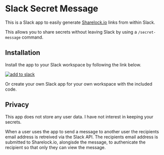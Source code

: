 # Slack Secret Message

This is a Slack app to easily generate [Sharelock.io](https://sharelock.io) links from within Slack.

This allows you to share secrets without leaving Slack by using a `/secret-message` command.

## Installation

Install the app to your Slack workspace by following the link below.

[![add to slack](https://platform.slack-edge.com/img/add_to_slack.png)](https://slack-secret-message.robbytaylor.io/install)

Or create your own Slack app for your own workspace with the included code.

## Privacy

This app does not store any user data.
I have not interest in keeping your secrets.

When a user uses the app to send a message to another user the recipients email address is retreived via the Slack API.
The recipients email address is submitted to Sharelock.io, alongisde the message, to authenicate the recipient so that only they can view the message.
